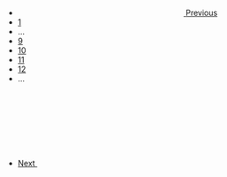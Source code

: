 
<nav aria-label="Pagination," class="usa-pagination">
  <ul class="usa-pagination__list">
    <li class="usa-pagination__item usa-pagination__arrow">
      <a
        href="javascript:void(0);"
        class="usa-pagination__link usa-pagination__previous-page"
        aria-label="Previous page"
        ><svg class="usa-icon" aria-hidden="true" role="img">
          <use xlink:href="/assets/img/sprite.svg#navigate_before"></use>
        </svg>
        <span class="usa-pagination__link-text">Previous</span></a
      >
    </li>
    <li class="usa-pagination__item usa-pagination__page-no">
      <a
        href="javascript:void(0);"
        class="usa-pagination__button"
        aria-label="Page 1"
        >1</a
      >
    </li>
    <li
      class="usa-pagination__item usa-pagination__overflow"
      role="presentation"
    >
      <span>…</span>
    </li>
    <li class="usa-pagination__item usa-pagination__page-no">
      <a
        href="javascript:void(0);"
        class="usa-pagination__button"
        aria-label="Page 9"
        >9</a
      >
    </li>
    <li class="usa-pagination__item usa-pagination__page-no">
      <a
        href="javascript:void(0);"
        class="usa-pagination__button usa-current"
        aria-label="Page 10"
        aria-current="page"
        >10</a
      >
    </li>
    <li class="usa-pagination__item usa-pagination__page-no">
      <a
        href="javascript:void(0);"
        class="usa-pagination__button"
        aria-label="Page 11"
        >11</a
      >
    </li>
    <li class="usa-pagination__item usa-pagination__page-no">
      <a
        href="javascript:void(0);"
        class="usa-pagination__button"
        aria-label="Page 12"
        >12</a
      >
    </li>
    <li
      class="usa-pagination__item usa-pagination__overflow"
      role="presentation"
    >
      <span>…</span>
    </li>
    <li class="usa-pagination__item usa-pagination__arrow">
      <a
        href="javascript:void(0);"
        class="usa-pagination__link usa-pagination__next-page"
        aria-label="Next page"
        ><span class="usa-pagination__link-text">Next </span
        ><svg class="usa-icon" aria-hidden="true" role="img">
          <use xlink:href="/assets/img/sprite.svg#navigate_next"></use></svg
      ></a>
    </li>
  </ul>
</nav>